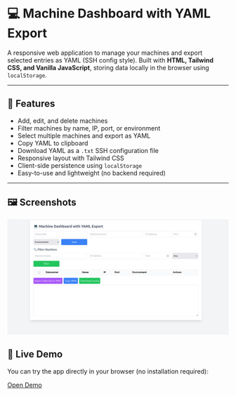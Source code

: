 # 💻 Machine Dashboard with YAML Export

A responsive web application to manage your machines and export selected entries as YAML (SSH config style). Built with **HTML, Tailwind CSS, and Vanilla JavaScript**, storing data locally in the browser using `localStorage`.

---

## 🌟 Features

- Add, edit, and delete machines
- Filter machines by name, IP, port, or environment
- Select multiple machines and export as YAML
- Copy YAML to clipboard
- Download YAML as a `.txt` SSH configuration file
- Responsive layout with Tailwind CSS
- Client-side persistence using `localStorage`
- Easy-to-use and lightweight (no backend required)

---

## 🖼 Screenshots

![Dashboard View](ip.png) 

## 🚀 Live Demo

You can try the app directly in your browser (no installation required):

[Open Demo](https://abijithka02.github.io/machine-dashboard-yaml-export/)  


